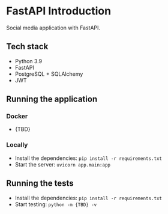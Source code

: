 # FastAPI Introduction

Social media application with FastAPI.

## Tech stack

- Python 3.9
- FastAPI
- PostgreSQL + SQLAlchemy
- JWT

## Running the application

### Docker

- {TBD}

### Locally

- Install the dependencies: `pip install -r requirements.txt`
- Start the server: `uvicorn app.main:app`

## Running the tests

- Install the dependencies: `pip install -r requirements.txt`
- Start testing: `python -m {TBD} -v`